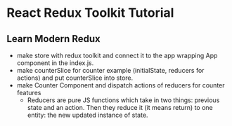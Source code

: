 # React Redux Toolkit Tutorial

## Learn Modern Redux

- make store with redux toolkit and connect it to the app wrapping App component in the index.js.
- make counterSlice for counter example (initialState, reducers for actions) and put counterSlice into store.
- make Counter Component and dispatch actions of reducers for counter features
  - Reducers are pure JS functions which take in two things: previous state and an action. Then they reduce it (it means return) to one entity: the new updated instance of state.
